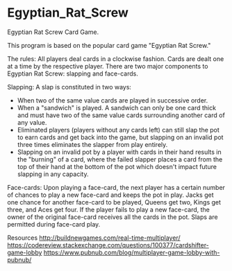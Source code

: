 # Egyptian_Rat_Screw
Egyptian Rat Screw Card Game.

This program is based on the popular card game "Egyptian Rat Screw."

The rules:
All players deal cards in a clockwise fashion.
Cards are dealt one at a time by the respective player.
There are two major components to Egyptian Rat Screw: slapping and face-cards.

Slapping:
A slap is constituted in two ways:
  - When two of the same value cards are played in successive
  order.
  - When a "sandwich" is played. A sandwich can only be one card thick and must have
  two of the same value cards surrounding another card of any value.
  - Eliminated players (players without any cards left) can still slap the pot to
  earn cards and get back into the game, but slapping on an invalid pot three
  times eliminates the slapper from play entirely.
  - Slapping on an invalid pot by a player with cards in their hand results in
  the "burning" of a card, where the failed slapper places a card from the top
  of their hand at the bottom of the pot which doesn't impact future slapping in
  any capacity.

Face-cards:
  Upon playing a face-card, the next player has a certain number of chances to
  play a new face-card and keeps the pot in play.
  Jacks get one chance for another face-card to be played, Queens get two, Kings
  get three, and Aces get four. If the player fails to play a new face-card, the
  owner of the original face-card receives all the cards in the pot.
  Slaps are permitted during face-card play.

Resources
http://buildnewgames.com/real-time-multiplayer/
https://codereview.stackexchange.com/questions/100377/cardshifter-game-lobby
https://www.pubnub.com/blog/multiplayer-game-lobby-with-pubnub/
